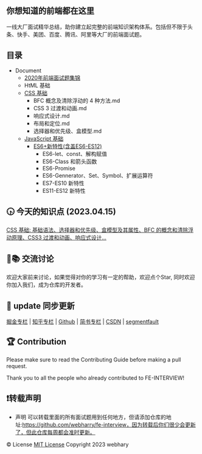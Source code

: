 ## 你想知道的前端都在这里
一线大厂面试精华总结，助你建立起完整的前端知识架构体系。包括但不限于头条、快手、美团、百度、腾讯、阿里等大厂的前端面试题。

## 目录
* Document
  * [2020年前端面试题集锦](https://github.com/webharry/fe-interview/blob/master/Document/2020%E5%89%8D%E7%AB%AF%E9%9D%A2%E8%AF%95%E9%A2%98%E6%95%B4%E7%90%86.md)
  * HtML 基础
  * [CSS 基础](https://github.com/webharry/fe-interview/tree/master/Document/CSS%20%E5%9F%BA%E7%A1%80)
    * BFC  概念及清除浮动的 4 种方法.md
    * CSS 3 过渡和动画.md
    * 响应式设计.md
    * 布局和定位.md
    * 选择器和优先级、盒模型.md
  * [JavaScript 基础](https://github.com/webharry/fe-interview/tree/master/Document/JavaScript%20%E5%9F%BA%E7%A1%80)
    * [ES6+新特性(含盖ES6-ES12)](https://github.com/webharry/fe-interview/tree/master/Document/JavaScript%20%E5%9F%BA%E7%A1%80/ES6%2B%E6%96%B0%E7%89%B9%E6%80%A7)
      * ES6-let、const、解构赋值
      * ES6-Class 和箭头函数
      * ES6-Promise
      * ES6-Gennerator、Set、Symbol、扩展运算符
      * ES7-ES10 新特性
      * ES11-ES12 新特性

## 🕟 今天的知识点 (2023.04.15) 
[CSS 基础: 基础语法、选择器和优先级、盒模型及其属性、BFC 的概念和清除浮动原理、CSS3 过渡和动画、响应式设计...](https://github.com/webharry/fe-interview/tree/master/Document/CSS%20%E5%9F%BA%E7%A1%80)

## 🤝📚 交流讨论
欢迎大家前来讨论，如果觉得对你的学习有一定的帮助，欢迎点个Star, 同时欢迎你加入我们，成为仓库的开发者。

## 📢 update 同步更新
[掘金专栏](https://juejin.cn/column/7218749269896970299) | [知乎专栏](https://www.zhihu.com/column/c_1627260575263817728) | [Github](https://github.com/webharry/fe-interview) | [简书专栏](https://www.jianshu.com/c/8ee0e31d826e) | [CSDN](https://blog.csdn.net/web_harry) | [segmentfault](https://segmentfault.com/u/yangjie_5f0c1f890b88a/articles)

## 🏆 Contribution
Please make sure to read the Contributing Guide before making a pull request.

Thank you to all the people who already contributed to FE-INTERVIEW!

## ❗️转载声明
- 声明
可以转载里面的所有面试题用到任何地方，但请添加仓库的地址:https://github.com/webharry/fe-interview，因为转载后你们很少会更新了，但此仓库每周都会准时更新。

©️ License
[MIT License](https://github.com/webharry/fe-interview/blob/master/LICENSE)
Copyright 2023 webhary
